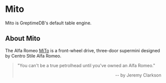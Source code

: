 # Mito

Mito is GreptimeDB's default table engine.

## About Mito
The Alfa Romeo [MiTo](https://en.wikipedia.org/wiki/Alfa_Romeo_MiTo) is a front-wheel drive, three-door supermini designed by Centro Stile Alfa Romeo.

> "You can't be a true petrolhead until you've owned an Alfa Romeo." 
> <div align="right">-- by Jeremy Clarkson</div>
